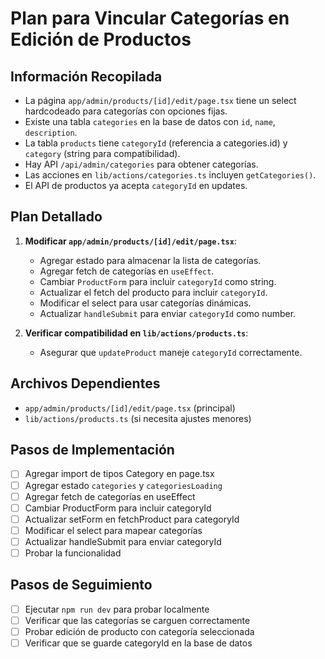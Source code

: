 # Plan para Vincular Categorías en Edición de Productos

## Información Recopilada
- La página `app/admin/products/[id]/edit/page.tsx` tiene un select hardcodeado para categorías con opciones fijas.
- Existe una tabla `categories` en la base de datos con `id`, `name`, `description`.
- La tabla `products` tiene `categoryId` (referencia a categories.id) y `category` (string para compatibilidad).
- Hay API `/api/admin/categories` para obtener categorías.
- Las acciones en `lib/actions/categories.ts` incluyen `getCategories()`.
- El API de productos ya acepta `categoryId` en updates.

## Plan Detallado
1. **Modificar `app/admin/products/[id]/edit/page.tsx`**:
   - Agregar estado para almacenar la lista de categorías.
   - Agregar fetch de categorías en `useEffect`.
   - Cambiar `ProductForm` para incluir `categoryId` como string.
   - Actualizar el fetch del producto para incluir `categoryId`.
   - Modificar el select para usar categorías dinámicas.
   - Actualizar `handleSubmit` para enviar `categoryId` como number.

2. **Verificar compatibilidad en `lib/actions/products.ts`**:
   - Asegurar que `updateProduct` maneje `categoryId` correctamente.

## Archivos Dependientes
- `app/admin/products/[id]/edit/page.tsx` (principal)
- `lib/actions/products.ts` (si necesita ajustes menores)

## Pasos de Implementación
- [ ] Agregar import de tipos Category en page.tsx
- [ ] Agregar estado `categories` y `categoriesLoading`
- [ ] Agregar fetch de categorías en useEffect
- [ ] Cambiar ProductForm para incluir categoryId
- [ ] Actualizar setForm en fetchProduct para categoryId
- [ ] Modificar el select para mapear categorías
- [ ] Actualizar handleSubmit para enviar categoryId
- [ ] Probar la funcionalidad

## Pasos de Seguimiento
- [ ] Ejecutar `npm run dev` para probar localmente
- [ ] Verificar que las categorías se carguen correctamente
- [ ] Probar edición de producto con categoría seleccionada
- [ ] Verificar que se guarde categoryId en la base de datos
